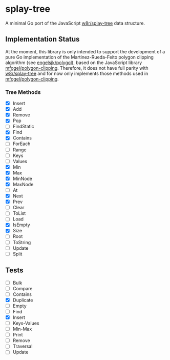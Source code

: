 # splay-tree

A minimal Go port of the JavaScript [w8r/splay-tree](https://github.com/w8r/splay-tree) data structure.

## Implementation Status

At the moment, this library is only intended to support the development of a pure Go implementation of the Martinez-Rueda-Feito polygon clipping algorithm (see [engelsjk/polygol](https://github.com/engelsjk/polygol)), based on the JavaScript library [mfogel/polygon-clipping](https://github.com/mfogel/polygon-clipping). Therefore, it does not have full parity with [w8r/splay-tree](https://github.com/w8r/splay-tree) and for now only implements those methods used in [mfogel/polygon-clipping](https://github.com/mfogel/polygon-clipping).

### Tree Methods

* [X] Insert
* [X] Add
* [X] Remove
* [X] Pop
* [ ] FindStatic
* [X] Find
* [X] Contains
* [ ] ForEach
* [ ] Range
* [ ] Keys
* [ ] Values
* [X] Min
* [X] Max
* [X] MinNode
* [X] MaxNode
* [ ] At
* [X] Next
* [X] Prev
* [ ] Clear
* [ ] ToList
* [ ] Load
* [X] IsEmpty
* [X] Size
* [ ] Root
* [ ] ToString
* [ ] Update
* [ ] Split

## Tests

* [ ] Bulk
* [ ] Compare
* [ ] Contains
* [X] Duplicate
* [ ] Empty
* [ ] Find
* [X] Insert
* [ ] Keys-Values
* [ ] Min-Max
* [ ] Print
* [ ] Remove
* [ ] Traversal
* [ ] Update
